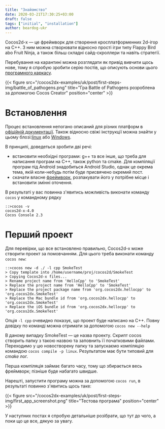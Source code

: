 ```yaml
---
title: "Знайомство"
date: 2020-03-21T17:30:25+03:00
draft: false
tags: ["initial", "installation"]
author: beardog-ukr
---
```


Cocos2d-x — це фреймворк для створення кросплатформенних 2d-ігор на C++. З ним можна створювати відносно прості ігри типу Flappy Bird abo Fruit Ninja, а також більш складні сайд-скроллери та навіть стратегії.

Перебування на карантині можна розглядати як привід вивчити щось нове, тому я спробую зробити серію постів, що описують основи цього [програмного каркасу](https://uk.wikipedia.org/wiki/%D0%9F%D1%80%D0%BE%D0%B3%D1%80%D0%B0%D0%BC%D0%BD%D0%B8%D0%B9_%D0%BA%D0%B0%D1%80%D0%BA%D0%B0%D1%81).

<!--more-->

{{< figure src="/cocos2dx-examples/uk/post/first-steps-img/battle_of_pathogens.png" title="Гра Battle of Pathogens розроблена за допомогою Cocos Creator" position="center" >}}

# Встановлення

Процес встановлення непогано описаний для різних платформ в [офіційній документації](https://docs.cocos2d-x.org/cocos2d-x/v3/en/installation/Linux.html). Також відносно свіжі інструкції можна знайти у цьому блозі:[linux](https://rezghob.com/installing-cocos2d-x-linux-mint/) або [Windows](https://rezghob.com/installing-cocos2d-x-windows/).

В принципі, доведеться зробити дві речі:
* встановити необхідні програми: g++ та все інше, що треба для написання програм на C++, також python та cmake. Для компіляції програм під Android знадобиться Android Studio, однак це окрема тема, якій коли-небудь потім буде присвячено окремий пост.
* скачати власне [фреймворк](https://cocos2d-x.org/download), розпакувати його у потрібне місце і встановити змінні оточення.

В результаті у вас повинна з'явитись можливість виконати команду `cocos` у командному рядку
```
::>cocos -v
cocos2d-x-4.0
Cocos Console 2.3

```

# Перший проект

Для перевірки, що все встановлено правильно, Cocos2d-x може створити проект за помовчанням. Для цього треба виконати команду `cocos new`:
```
::>cocos new -d ./ -l cpp SmokeTest
> Copy template into /home/username/proj/cocos2d/SmokeTest
> Copying Cocos2d-x files...
> Rename project name from 'HelloCpp' to 'SmokeTest'
> Replace the project name from 'HelloCpp' to 'SmokeTest'
> Replace the project package name from 'org.cocos2dx.hellocpp' to 'org.cocos2dx.SmokeTest'
> Replace the Mac bundle id from 'org.cocos2dx.hellocpp' to 'org.cocos2dx.SmokeTest'
> Replace the iOS bundle id from 'org.cocos2dx.hellocpp' to 'org.cocos2dx.SmokeTest'
```

Опція `-l cpp` очевидно показує, що проект буде написано на C++. Повну довідку по команді можна отримати за допомогою `cocos new --help`

В даному випадку SmokeTest — це назва проекту. Скрипт cocos створить папку з такою назвою та заповнить її початковими файлами. Переходимо у цю  новостворену папку та запускаємо компіляцію командою `cocos compile -p linux`. Результатом має бути типовий для _cmake_ лог.

Перша компіляція займає багато часу, тому що збирається весь фреймворк; пізніше буде набагато швидше.

Нарешті, запустити програму можна за допомогою `cocos run`, в результаті повинно з'явитись щось таке:

{{< figure src="/cocos2dx-examples/uk/post/first-steps-img/first_app_screenshot.png" title="Тестова програма" position="center" >}}

У наступних постах я спробую детальніше розібрати, що тут до чого, а поки що це все, дякую за увагу.
